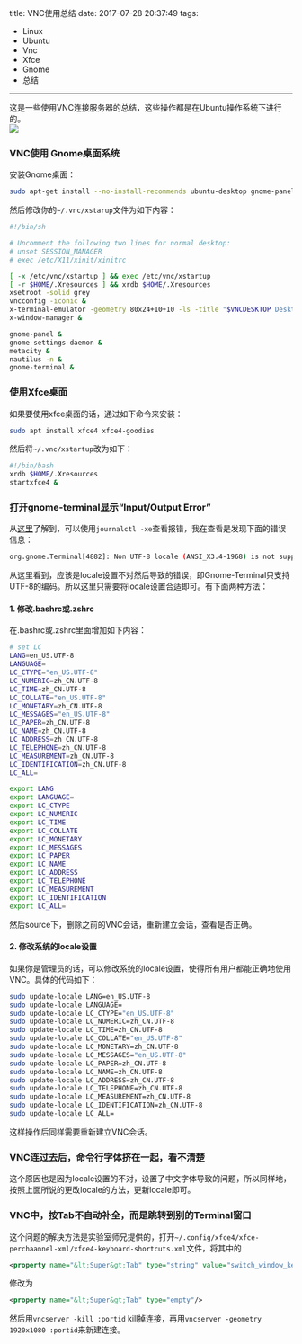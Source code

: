 title: VNC使用总结
date: 2017-07-28 20:37:49
tags:
 - Linux
 - Ubuntu
 - Vnc
 - Xfce
 - Gnome
 - 总结
---
这是一些使用VNC连接服务器的总结，这些操作都是在Ubuntu操作系统下进行的。  
![](https://lh6.ggpht.com/RcRUeZKNRYaCfoNGMe8Ic8OORBN-_pXgNyNtvNfSQ-5DFl-7CTuTYC2m96BbbV5IQU0=w300)
<!--more-->
### VNC使用 Gnome桌面系统
安装Gnome桌面：
```bash
sudo apt-get install --no-install-recommends ubuntu-desktop gnome-panel gnome-settings-daemon metacity nautilus gnome-terminal     
```
然后修改你的`~/.vnc/xstarup`文件为如下内容：
```bash
#!/bin/sh

# Uncomment the following two lines for normal desktop:
# unset SESSION_MANAGER
# exec /etc/X11/xinit/xinitrc

[ -x /etc/vnc/xstartup ] && exec /etc/vnc/xstartup
[ -r $HOME/.Xresources ] && xrdb $HOME/.Xresources
xsetroot -solid grey
vncconfig -iconic &
x-terminal-emulator -geometry 80x24+10+10 -ls -title "$VNCDESKTOP Desktop" &
x-window-manager &

gnome-panel &
gnome-settings-daemon &
metacity &
nautilus -n &
gnome-terminal &
```
### 使用Xfce桌面
如果要使用xfce桌面的话，通过如下命令来安装：
```bash
sudo apt install xfce4 xfce4-goodies       
```
然后将`~/.vnc/xstartup`改为如下：
```bash
#!/bin/bash
xrdb $HOME/.Xresources
startxfce4 &
```
### 打开gnome-terminal显示“Input/Output Error”
从[这里](https://bbs.archlinux.org/viewtopic.php?id=218510)了解到，可以使用`journalctl -xe`查看报错，我在查看是发现下面的错误信息：
```bash
org.gnome.Terminal[4882]: Non UTF-8 locale (ANSI_X3.4-1968) is not supported!
```
从这里看到，应该是locale设置不对然后导致的错误，即Gnome-Terminal只支持UTF-8的编码。所以这里只需要将locale设置合适即可。有下面两种方法：
#### 1. 修改.bashrc或.zshrc
在.bashrc或.zshrc里面增加如下内容：
```bash
# set LC
LANG=en_US.UTF-8
LANGUAGE=
LC_CTYPE="en_US.UTF-8"
LC_NUMERIC=zh_CN.UTF-8
LC_TIME=zh_CN.UTF-8
LC_COLLATE="en_US.UTF-8"
LC_MONETARY=zh_CN.UTF-8
LC_MESSAGES="en_US.UTF-8"
LC_PAPER=zh_CN.UTF-8
LC_NAME=zh_CN.UTF-8
LC_ADDRESS=zh_CN.UTF-8
LC_TELEPHONE=zh_CN.UTF-8
LC_MEASUREMENT=zh_CN.UTF-8
LC_IDENTIFICATION=zh_CN.UTF-8
LC_ALL=

export LANG
export LANGUAGE=
export LC_CTYPE
export LC_NUMERIC
export LC_TIME
export LC_COLLATE
export LC_MONETARY
export LC_MESSAGES
export LC_PAPER
export LC_NAME
export LC_ADDRESS
export LC_TELEPHONE
export LC_MEASUREMENT
export LC_IDENTIFICATION
export LC_ALL=
```
然后source下，删除之前的VNC会话，重新建立会话，查看是否正确。  

#### 2. 修改系统的locale设置
如果你是管理员的话，可以修改系统的locale设置，使得所有用户都能正确地使用VNC。具体的代码如下：
```bash
sudo update-locale LANG=en_US.UTF-8
sudo update-locale LANGUAGE=
sudo update-locale LC_CTYPE="en_US.UTF-8"
sudo update-locale LC_NUMERIC=zh_CN.UTF-8
sudo update-locale LC_TIME=zh_CN.UTF-8
sudo update-locale LC_COLLATE="en_US.UTF-8"
sudo update-locale LC_MONETARY=zh_CN.UTF-8
sudo update-locale LC_MESSAGES="en_US.UTF-8"
sudo update-locale LC_PAPER=zh_CN.UTF-8
sudo update-locale LC_NAME=zh_CN.UTF-8
sudo update-locale LC_ADDRESS=zh_CN.UTF-8
sudo update-locale LC_TELEPHONE=zh_CN.UTF-8
sudo update-locale LC_MEASUREMENT=zh_CN.UTF-8
sudo update-locale LC_IDENTIFICATION=zh_CN.UTF-8
sudo update-locale LC_ALL=
```
这样操作后同样需要重新建立VNC会话。  

### VNC连过去后，命令行字体挤在一起，看不清楚
这个原因也是因为locale设置的不对，设置了中文字体导致的问题，所以同样地，按照上面所说的更改locale的方法，更新locale即可。 

### VNC中，按Tab不自动补全，而是跳转到别的Terminal窗口
这个问题的解决方法是实验室师兄提供的，打开`~/.config/xfce4/xfce-perchaannel-xml/xfce4-keyboard-shortcuts.xml`文件，将其中的
```xml
<property name="&lt;Super&gt;Tab" type="string" value="switch_window_key"/>
```
修改为
```xml
<property name="&lt;Super&gt;Tab" type="empty"/>
```
然后用`vncserver -kill :portid` kill掉连接，再用`vncserver -geometry 1920x1080 :portid`来新建连接。  
